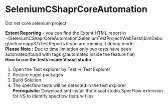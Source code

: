 # SeleniumCShaprCoreAutomation
 Dot net core selenium project

**Extent Reporting** - you can find the Extent HTML report in ~\\SeleniumCShaprCoreAutomation\SeleniumTestProject\WebTests\bin\Debug\netcoreapp3.1\TestReports if you are running it debug mode  
**Please Note :** Due to time limitation only two tests have been automated(found with tags @automated inside the feature file)    
**How to run the tests inside Visual studio**
1. Open the Test explorer by Test -> Test Explorer
2. Restore nuget packages
3. Build Solution
4. The specflow tests will be detected in the test explorer  
**Prerequisite:** Download and install the Visual studio SpecFlow extension for VS to identify specflow feature files
